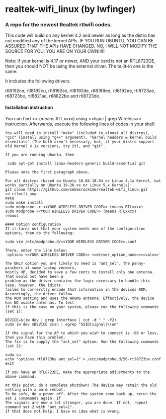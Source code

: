 realtek-wifi_linux (by lwfinger)
===========
### A repo for the newest Realtek rtlwifi codes.

This code will build on any kernel 4.2 and newer as long as the distro has not modified
any of the kernel APIs. IF YOU RUN UBUNTU, YOU CAN BE ASSURED THAT THE APIs HAVE CHANGED.
NO, I WILL NOT MODIFY THE SOURCE FOR YOU. YOU ARE ON YOUR OWN!!!!!

Note: If your kernel is 4.17 or newer, AND your card is not an RTL8723DE, then you should NOT be
using the external driver. The built-in one is the same.

It includes the following drivers:

rtl8192ce, rtl8192cu, rtl8192se, rtl8192de, rtl8188ee, rtl8192ee, rtl8723ae, rtl8723be, rtl8821ae,
rtl8822be and rtl8723de.

#### Installation instruction
You can find <<YOUR WIRELESS DRIVER CODE>> (means RTLxxxx) using <<lspci | grep Wireless>> instruction.
Afterwards, execute the following lines of codes in your shell:  
  
```
You will need to install "make" (included in almost all distros), "gcc" (install using "g++" argument), "kernel headers & kernel build essentials" (The both aren't necessary, but, if your distro support old Kernel 4.1x versions, try it), and "git".

If you are running Ubuntu, then

 sudo apt-get install linux-headers-generic build-essential git

Please note the first paragraph above.

For all distros (based on Ubuntu 16.04-18.04 or Linux 4.1x Kernel, but works partially on Ubuntu 19-20.xx or Linux 5.x Kernels):
git clone https://github.com/sebasrock156/realtek-wifi_linux.git
cd rtlwifi_new
make
sudo make install
sudo modprobe -r <<YOUR WIRELESS DRIVER CODE>> (means RTLxxxx)
sudo modprobe <<YOUR WIRELESS DRIVER CODE>> (means RTLxxxx)
reboot

#### Option configuration
If it turns out that your system needs one of the configuration options, then do the following:

sudo vim /etc/modprobe.d/<<YOUR WIRELESS DRIVER CODE>>.conf 

There, enter the line below:
`options <<YOUR WIRELESS DRIVER CODE>> <<driver_option_name>>=<value>`

The ONLY option you are likely to need is "ant_sel". The penny-pinchers at some laptop vendors,
mostly HP, decided to save a few cents to install only one antenna. That would not have been a
problem as the driver contains the logic necessary to handle this case; however, the idiots
failed to correrctly encode that information in the devices ROM. Accordingly, the driver follow
the ROM setting and uses the WRONG antenna. Effectively, the device has NO usable antennas. To test
if this is the case on your system, please run the following commands (set 1):

DEVICE=$(iw dev | grep Interface | cut -d " " -f2)
sudo iw dev $DEVICE scan | egrep "SSID|signal|\(on"

If the signal for the AP to which you wish to connect is -60 or less, then you have this problem.
The fix is to supply the "ant_sel" option. Run the following commands (set 2):

sudo su -
echo "options rtl8723be ant_sel=2" > /etc/modprobe.d/50-rtl8723be.conf
exit

If you have an RTL8723DE, make the appropriate adjustments to the above command.

At this point, do a complete shutdown! The device may retain the old setting with a warm reboot.
To be safe, do a power off. After the system come back up, rerun the set 1 comamands again. If
The signals are now a lot stronger, you are done. If not, repeat command set 2 with "ant_sel=1".
If that does not help, I have no idea what is wrong.


